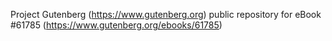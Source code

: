 Project Gutenberg (https://www.gutenberg.org) public repository for eBook #61785 (https://www.gutenberg.org/ebooks/61785)
